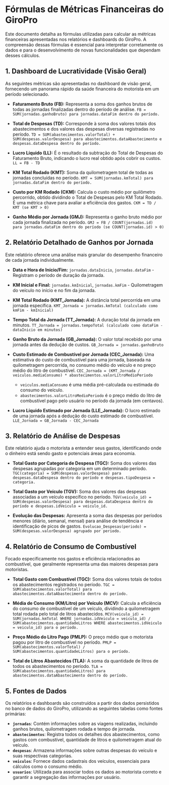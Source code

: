 # Fórmulas de Métricas Financeiras do GiroPro

Este documento detalha as fórmulas utilizadas para calcular as métricas financeiras apresentadas nos relatórios e dashboards do GiroPro. A compreensão dessas fórmulas é essencial para interpretar corretamente os dados e para o desenvolvimento de novas funcionalidades que dependam desses cálculos.

## 1. Dashboard de Lucratividade (Visão Geral)

As seguintes métricas são apresentadas no dashboard de visão geral, fornecendo um panorama rápido da saúde financeira do motorista em um período selecionado.

*   **Faturamento Bruto (FB):** Representa a soma dos ganhos brutos de todas as jornadas finalizadas dentro do período de análise.
    `FB = SUM(jornadas.ganhoBruto) para jornadas.dataFim dentro do período.`

*   **Total de Despesas (TD):** Corresponde à soma dos valores totais dos abastecimentos e dos valores das despesas diversas registradas no período.
    `TD = SUM(abastecimentos.valorTotal) + SUM(despesas.valorDespesa) para abastecimentos.dataAbastecimento e despesas.dataDespesa dentro do período.`

*   **Lucro Líquido (LL):** É o resultado da subtração do Total de Despesas do Faturamento Bruto, indicando o lucro real obtido após cobrir os custos.
    `LL = FB - TD`

*   **KM Total Rodado (KMT):** Soma da quilometragem total de todas as jornadas concluídas no período.
    `KMT = SUM(jornadas.kmTotal) para jornadas.dataFim dentro do período.`

*   **Custo por KM Rodado (CKM):** Calcula o custo médio por quilômetro percorrido, obtido dividindo o Total de Despesas pelo KM Total Rodado. É uma métrica chave para avaliar a eficiência dos gastos.
    `CKM = TD / KMT (se KMT > 0)`

*   **Ganho Médio por Jornada (GMJ):** Representa o ganho bruto médio por cada jornada finalizada no período.
    `GMJ = FB / COUNT(jornadas.id) para jornadas.dataFim dentro do período (se COUNT(jornadas.id) > 0)`

## 2. Relatório Detalhado de Ganhos por Jornada

Este relatório oferece uma análise mais granular do desempenho financeiro de cada jornada individualmente.

*   **Data e Hora de Início/Fim:** `jornadas.dataInicio`, `jornadas.dataFim` - Registram o período de duração da jornada.

*   **KM Inicial e Final:** `jornadas.kmInicial`, `jornadas.kmFim` - Quilometragem do veículo no início e no fim da jornada.

*   **KM Total Rodado (KMT_Jornada):** A distância total percorrida em uma jornada específica.
    `KMT_Jornada = jornadas.kmTotal (calculado como kmFim - kmInicial)`

*   **Tempo Total da Jornada (TT_Jornada):** A duração total da jornada em minutos.
    `TT_Jornada = jornadas.tempoTotal (calculado como dataFim - dataInicio em minutos)`

*   **Ganho Bruto da Jornada (GB_Jornada):** O valor total recebido por uma jornada antes da dedução de custos.
    `GB_Jornada = jornadas.ganhoBruto`

*   **Custo Estimado de Combustível por Jornada (CEC_Jornada):** Uma estimativa do custo de combustível para uma jornada, baseada na quilometragem percorrida, no consumo médio do veículo e no preço médio do litro de combustível.
    `CEC_Jornada = (KMT_Jornada / veiculos.mediaConsumo) * abastecimentos.valorLitroMedioPeriodo`
    *   `veiculos.mediaConsumo` é uma média pré-calculada ou estimada do consumo do veículo.
    *   `abastecimentos.valorLitroMedioPeriodo` é o preço médio do litro de combustível pago pelo usuário no período da jornada (em centavos).

*   **Lucro Líquido Estimado por Jornada (LLE_Jornada):** O lucro estimado de uma jornada após a dedução do custo estimado de combustível.
    `LLE_Jornada = GB_Jornada - CEC_Jornada`

## 3. Relatório de Análise de Despesas

Este relatório ajuda o motorista a entender seus gastos, identificando onde o dinheiro está sendo gasto e potenciais áreas para economia.

*   **Total Gasto por Categoria de Despesa (TGC):** Soma dos valores das despesas agrupadas por categoria em um determinado período.
    `TGC(categoria) = SUM(despesas.valorDespesa) para despesas.dataDespesa dentro do período e despesas.tipoDespesa = categoria.`

*   **Total Gasto por Veículo (TGV):** Soma dos valores das despesas associadas a um veículo específico no período.
    `TGV(veiculo_id) = SUM(despesas.valorDespesa) para despesas.dataDespesa dentro do período e despesas.idVeiculo = veiculo_id.`

*   **Evolução das Despesas:** Apresenta a soma das despesas por períodos menores (diário, semanal, mensal) para análise de tendência e identificação de picos de gastos.
    `Evolucao_Despesas(periodo) = SUM(despesas.valorDespesa) agrupado por periodo.`

## 4. Relatório de Consumo de Combustível

Focado especificamente nos gastos e eficiência relacionados ao combustível, que geralmente representa uma das maiores despesas para motoristas.

*   **Total Gasto com Combustível (TGC):** Soma dos valores totais de todos os abastecimentos registrados no período.
    `TGC = SUM(abastecimentos.valorTotal) para abastecimentos.dataAbastecimento dentro do período.`

*   **Média de Consumo (KM/Litro) por Veículo (MCV):** Calcula a eficiência do consumo de combustível de um veículo, dividindo a quilometragem total rodada pelo total de litros abastecidos.
    `MCV(veiculo_id) = SUM(jornadas.kmTotal WHERE jornadas.idVeiculo = veiculo_id) / SUM(abastecimentos.quantidadeLitros WHERE abastecimentos.idVeiculo = veiculo_id) para o período.`

*   **Preço Médio do Litro Pago (PMLP):** O preço médio que o motorista pagou por litro de combustível no período.
    `PMLP = SUM(abastecimentos.valorTotal) / SUM(abastecimentos.quantidadeLitros) para o período.`

*   **Total de Litros Abastecidos (TLA):** A soma da quantidade de litros de todos os abastecimentos no período.
    `TLA = SUM(abastecimentos.quantidadeLitros) para abastecimentos.dataAbastecimento dentro do período.`

## 5. Fontes de Dados

Os relatórios e dashboards são construídos a partir dos dados persistidos no banco de dados do GiroPro, utilizando as seguintes tabelas como fontes primárias:

*   **`jornadas`**: Contém informações sobre as viagens realizadas, incluindo ganhos brutos, quilometragem rodada e tempo de jornada.
*   **`abastecimentos`**: Registra todos os detalhes dos abastecimentos, como gastos com combustível, quantidade de litros e quilometragem atual do veículo.
*   **`despesas`**: Armazena informações sobre outras despesas do veículo e suas respectivas categorias.
*   **`veiculos`**: Fornece dados cadastrais dos veículos, essenciais para cálculos como o consumo médio.
*   **`usuarios`**: Utilizada para associar todos os dados ao motorista correto e garantir a segregação das informações por usuário.

